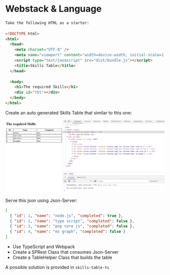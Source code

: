 # Webstack & Language

```html
Take the following HTML as a starter:

<!DOCTYPE html>
<html>
  <head>
    <meta charset="UTF-8" />
    <meta name="viewport" content="width=device-width, initial-scale=1.0" />
    <script type="text/javascript" src="dist/bundle.js"></script>
    <title>Skills Table</title>
  </head>

  <body>
    <h1>The required Skills</h1>
    <div id="tbl"></div>
  </body>
</html>
```

Create an auto generated Skills Table that similar to this one:

![skills-table](_images/skills-table.jpg)

Serve this json using Json-Server:

```json
[
  { "id": 1, "name": "node.js", "completed": true },
  { "id": 2, "name": "type script", "completed": false },
  { "id": 3, "name": "pnp core js", "completed": false },
  { "id": 4, "name": "ms graph", "completed": false }
]
```

- Use TypeScript and Webpack
- Create a SPRest Class that consumes Json-Server
- Create a TableHelper Class that builds the table

A possible solution is provided in `skills-table-ts`
